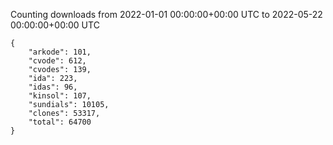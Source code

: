 
Counting downloads from 2022-01-01 00:00:00+00:00 UTC to 2022-05-22 00:00:00+00:00 UTC

```
{
    "arkode": 101,
    "cvode": 612,
    "cvodes": 139,
    "ida": 223,
    "idas": 96,
    "kinsol": 107,
    "sundials": 10105,
    "clones": 53317,
    "total": 64700
}
```
